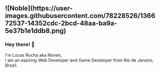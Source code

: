 
<h2>![Noble](https://user-images.githubusercontent.com/78228526/136672537-14352cdc-2bcd-48aa-ba9a-5e37b1e1ddb8.png)</h2>
<h3>Hey there! 👋</h3>

I'm Lucas Rocha aka Noven,<br>
I am an aspiring Web Developer and Game Developer from Rio de Janeiro, Brazil.


